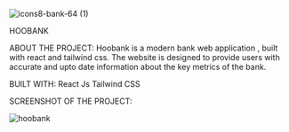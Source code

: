 
![icons8-bank-64 (1)](https://github.com/DDhoye/HooBank/assets/105569187/2ed6442a-421e-4331-9605-c74f983ecdd6)

HOOBANK

ABOUT THE PROJECT:
Hoobank is a modern bank web application , built with react and tailwind css. 
The website is designed to provide users with accurate and upto date information about 
the key metrics of the bank.

BUILT WITH:
React Js
Tailwind CSS

SCREENSHOT OF THE PROJECT:

![hoobank](https://github.com/DDhoye/HooBank/assets/105569187/f1edd905-e7bc-4b84-8d44-467c47c65d97)
